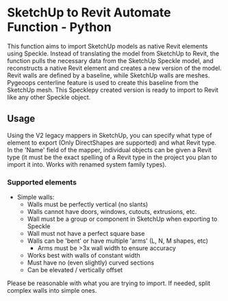 # SketchUp to Revit Automate Function - Python

This function aims to import SketchUp models as native Revit elements using Speckle. Instead of translating the model from SketchUp to Revit, the function pulls the necessary data from the SketchUp Speckle model, and reconstructs a native Revit element and creates a new version of the model. Revit walls are defined by a baseline, while SketchUp walls are meshes. Pygeoops centerline feature is used to create this baseline from the SketchUp mesh. This Specklepy created version is ready to import to Revit like any other Speckle object. 

## Usage

Using the V2 legacy mappers in SketchUp, you can specify what type of element to export (Only DirectShapes are supported) and what Revit type. In the 'Name' field of the mapper, individual objects can be given a Revit type (it must be the exact spelling of a Revit type in the project you plan to import it into. Works with renamed system family types).

### Supported elements

- Simple walls:
    - Walls must be perfectly vertical (no slants)
    - Walls cannot have doors, windows, cutouts, extrusions, etc.
    - Wall must be a group or component in SketchUp when exporting to Speckle
    - Wall must not have a perfect square base
    - Walls can be 'bent' or have multiple 'arms' (L, N, M shapes, etc)
        - Arms must be >3x wall width to ensure accuracy
    - Works best with walls of constant width
    - Must have no (even slightly) curved sections
    - Can be elevated / vertically offset

Please be reasonable with what you are trying to import. If needed, split complex walls into simple ones.
